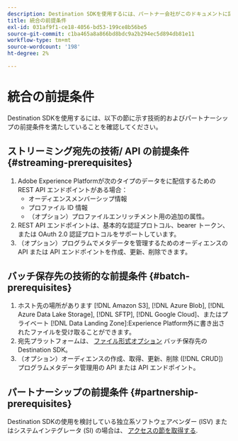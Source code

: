 ```yaml
---
description: Destination SDKを使用するには、パートナー会社がこのドキュメントに記載されている前提条件を満たす必要があります。
title: 統合の前提条件
exl-id: 031af9f1-ce18-4056-bd53-199ce8b56be5
source-git-commit: c1ba465a8a866bd8bdc9a2b294ec5d894db81e11
workflow-type: tm+mt
source-wordcount: '198'
ht-degree: 2%

---
```


# 統合の前提条件

Destination SDKを使用するには、以下の節に示す技術的およびパートナーシップの前提条件を満たしていることを確認してください。

## ストリーミング宛先の技術/ API の前提条件 {#streaming-prerequisites}

1. Adobe Experience Platformが次のタイプのデータをに配信するための REST API エンドポイントがある場合：
   * オーディエンスメンバーシップ情報
   * プロファイル ID 情報
   * （オプション）プロファイルエンリッチメント用の追加の属性。
2. REST API エンドポイントは、基本的な認証プロトコル、bearer トークン、または OAuth 2.0 認証プロトコルをサポートしています。
3. （オプション）プログラムでメタデータを管理するためのオーディエンスの API または API エンドポイントを作成、更新、削除できます。

## バッチ保存先の技術的な前提条件 {#batch-prerequisites}

1. ホスト先の場所があります [!DNL Amazon S3], [!DNL Azure Blob], [!DNL Azure Data Lake Storage], [!DNL SFTP], [!DNL Google Cloud]、またはプライベート [!DNL Data Landing Zone]:Experience Platform外に書き出されたファイルを受け取ることができます。
2. 宛先プラットフォームは、 [ファイル形式オプション](functionality/destination-server/file-formatting.md) バッチ保存先のDestination SDK。
3. （オプション）オーディエンスの作成、取得、更新、削除 ([!DNL CRUD]) プログラムメタデータ管理用の API または API エンドポイント。

## パートナーシップの前提条件 {#partnership-prerequisites}

Destination SDKの使用を検討している独立系ソフトウェアベンダー (ISV) またはシステムインテグレータ (SI) の場合は、 [アクセスの節を取得する](overview.md#get-access).
